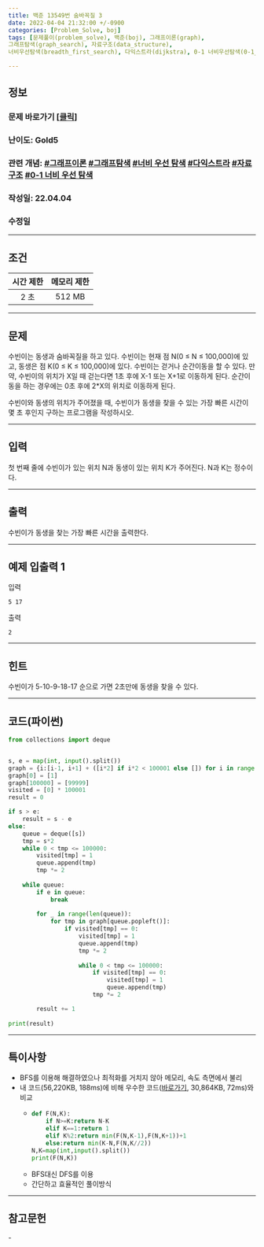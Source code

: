 ```yaml
---
title: 백준 13549번 숨바꼭질 3
date: 2022-04-04 21:32:00 +/-0900
categories: [Problem_Solve, boj]
tags: [문제풀이(problem_solve), 백준(boj), 그래프이론(graph), 
그래프탐색(graph_search), 자료구조(data_structure), 
너비우선탐색(breadth_first_search), 다익스트라(dijkstra), 0-1 너비우선탐색(0-1_breadth_first_search)]

---
```

## 정보
### 문제 바로가기 [[클릭](https://www.acmicpc.net/problem/13549)]
### 난이도: Gold5
### 관련 개념: [#그래프이론](https://www.acmicpc.net/problemset?sort=ac_desc&algo=7) [#그래프탐색](https://www.acmicpc.net/problemset?sort=ac_desc&algo=11) [#너비 우선 탐색](https://www.acmicpc.net/problemset?sort=ac_desc&algo=126) [#다익스트라](https://www.acmicpc.net/problemset?sort=ac_desc&algo=22) [#자료구조](https://www.acmicpc.net/problemset?sort=ac_desc&algo=175) [#0-1 너비 우선 탐색](https://www.acmicpc.net/problemset?sort=ac_desc&algo=1756)
### 작성일: 22.04.04
### 수정일

---
## 조건

시간 제한|메모리 제한
:---:|:---:
2 초|512 MB

---
## 문제
수빈이는 동생과 숨바꼭질을 하고 있다. 수빈이는 현재 점 N(0 ≤ N ≤ 100,000)에 있고, 동생은 점 K(0 ≤ K ≤ 100,000)에 있다. 수빈이는 걷거나 순간이동을 할 수 있다. 만약, 수빈이의 위치가 X일 때 걷는다면 1초 후에 X-1 또는 X+1로 이동하게 된다. 순간이동을 하는 경우에는 0초 후에 2*X의 위치로 이동하게 된다.

수빈이와 동생의 위치가 주어졌을 때, 수빈이가 동생을 찾을 수 있는 가장 빠른 시간이 몇 초 후인지 구하는 프로그램을 작성하시오.

---
## 입력
첫 번째 줄에 수빈이가 있는 위치 N과 동생이 있는 위치 K가 주어진다. N과 K는 정수이다.

---
## 출력
수빈이가 동생을 찾는 가장 빠른 시간을 출력한다.

---
## 예제 입출력 1
입력
```
5 17
```

출력
```
2
```

---
## 힌트
수빈이가 5-10-9-18-17 순으로 가면 2초만에 동생을 찾을 수 있다.

---
## 코드(파이썬)
```python
from collections import deque


s, e = map(int, input().split())
graph = {i:[i-1, i+1] + ([i*2] if i*2 < 100001 else []) for i in range(1, 100000)}
graph[0] = [1]
graph[100000] = [99999]
visited = [0] * 100001
result = 0

if s > e:
    result = s - e
else:
    queue = deque([s])
    tmp = s*2
    while 0 < tmp <= 100000:
        visited[tmp] = 1
        queue.append(tmp)
        tmp *= 2
            
    while queue:
        if e in queue:
            break
        
        for _ in range(len(queue)):
            for tmp in graph[queue.popleft()]:
                if visited[tmp] == 0:
                    visited[tmp] = 1
                    queue.append(tmp)
                    tmp *= 2
                    
                    while 0 < tmp <= 100000:
                        if visited[tmp] == 0:
                            visited[tmp] = 1
                            queue.append(tmp)
                        tmp *= 2

        result += 1
    
print(result)

```

---
## 특이사항
- BFS를 이용해 해결하였으나 최적화를 거치지 않아 메모리, 속도 측면에서 불리
- 내 코드(56,220KB, 188ms)에 비해 우수한 코드([바로가기](https://www.acmicpc.net/source/41363036), 30,864KB, 72ms)와 비교
  - ```python
    def F(N,K):
        if N>=K:return N-K
        elif K==1:return 1
        elif K%2:return min(F(N,K-1),F(N,K+1))+1
        else:return min(K-N,F(N,K//2))
    N,K=map(int,input().split())
    print(F(N,K))
    ```
  - BFS대신 DFS를 이용
  - 간단하고 효율적인 풀이방식

---
## 참고문헌
\- 
